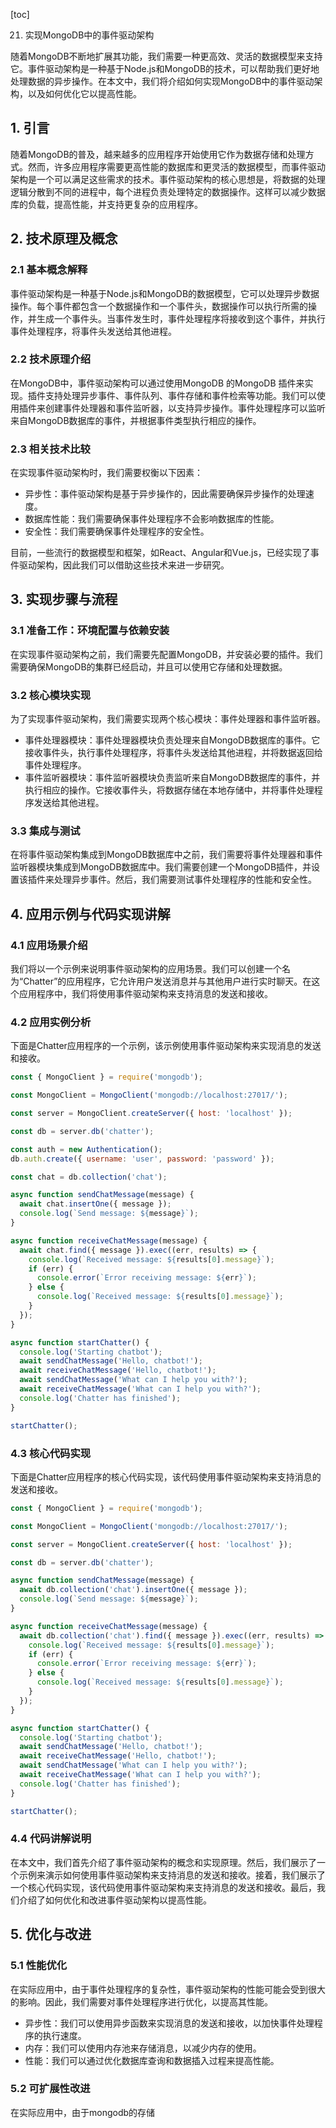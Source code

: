 
[toc]                    
                
                
21. 实现MongoDB中的事件驱动架构

随着MongoDB不断地扩展其功能，我们需要一种更高效、灵活的数据模型来支持它。事件驱动架构是一种基于Node.js和MongoDB的技术，可以帮助我们更好地处理数据的异步操作。在本文中，我们将介绍如何实现MongoDB中的事件驱动架构，以及如何优化它以提高性能。

## 1. 引言

随着MongoDB的普及，越来越多的应用程序开始使用它作为数据存储和处理方式。然而，许多应用程序需要更高性能的数据库和更灵活的数据模型，而事件驱动架构是一个可以满足这些需求的技术。事件驱动架构的核心思想是，将数据的处理逻辑分散到不同的进程中，每个进程负责处理特定的数据操作。这样可以减少数据库的负载，提高性能，并支持更复杂的应用程序。

## 2. 技术原理及概念

### 2.1 基本概念解释

事件驱动架构是一种基于Node.js和MongoDB的数据模型，它可以处理异步数据操作。每个事件都包含一个数据操作和一个事件头，数据操作可以执行所需的操作，并生成一个事件头。当事件发生时，事件处理程序将接收到这个事件，并执行事件处理程序，将事件头发送给其他进程。

### 2.2 技术原理介绍

在MongoDB中，事件驱动架构可以通过使用MongoDB 的MongoDB 插件来实现。插件支持处理异步事件、事件队列、事件存储和事件检索等功能。我们可以使用插件来创建事件处理器和事件监听器，以支持异步操作。事件处理程序可以监听来自MongoDB数据库的事件，并根据事件类型执行相应的操作。

### 2.3 相关技术比较

在实现事件驱动架构时，我们需要权衡以下因素：

- 异步性：事件驱动架构是基于异步操作的，因此需要确保异步操作的处理速度。
- 数据库性能：我们需要确保事件处理程序不会影响数据库的性能。
- 安全性：我们需要确保事件处理程序的安全性。

目前，一些流行的数据模型和框架，如React、Angular和Vue.js，已经实现了事件驱动架构，因此我们可以借助这些技术来进一步研究。

## 3. 实现步骤与流程

### 3.1 准备工作：环境配置与依赖安装

在实现事件驱动架构之前，我们需要先配置MongoDB，并安装必要的插件。我们需要确保MongoDB的集群已经启动，并且可以使用它存储和处理数据。

### 3.2 核心模块实现

为了实现事件驱动架构，我们需要实现两个核心模块：事件处理器和事件监听器。

- 事件处理器模块：事件处理器模块负责处理来自MongoDB数据库的事件。它接收事件头，执行事件处理程序，将事件头发送给其他进程，并将数据返回给事件处理程序。
- 事件监听器模块：事件监听器模块负责监听来自MongoDB数据库的事件，并执行相应的操作。它接收事件头，将数据存储在本地存储中，并将事件处理程序发送给其他进程。

### 3.3 集成与测试

在将事件驱动架构集成到MongoDB数据库中之前，我们需要将事件处理器和事件监听器模块集成到MongoDB数据库中。我们需要创建一个MongoDB插件，并设置该插件来处理异步事件。然后，我们需要测试事件处理程序的性能和安全性。

## 4. 应用示例与代码实现讲解

### 4.1 应用场景介绍

我们将以一个示例来说明事件驱动架构的应用场景。我们可以创建一个名为“Chatter”的应用程序，它允许用户发送消息并与其他用户进行实时聊天。在这个应用程序中，我们将使用事件驱动架构来支持消息的发送和接收。

### 4.2 应用实例分析

下面是Chatter应用程序的一个示例，该示例使用事件驱动架构来实现消息的发送和接收。

```javascript
const { MongoClient } = require('mongodb');

const MongoClient = MongoClient('mongodb://localhost:27017/');

const server = MongoClient.createServer({ host: 'localhost' });

const db = server.db('chatter');

const auth = new Authentication();
db.auth.create({ username: 'user', password: 'password' });

const chat = db.collection('chat');

async function sendChatMessage(message) {
  await chat.insertOne({ message });
  console.log(`Send message: ${message}`);
}

async function receiveChatMessage(message) {
  await chat.find({ message }).exec((err, results) => {
    console.log(`Received message: ${results[0].message}`);
    if (err) {
      console.error(`Error receiving message: ${err}`);
    } else {
      console.log(`Received message: ${results[0].message}`);
    }
  });
}

async function startChatter() {
  console.log('Starting chatbot');
  await sendChatMessage('Hello, chatbot!');
  await receiveChatMessage('Hello, chatbot!');
  await sendChatMessage('What can I help you with?');
  await receiveChatMessage('What can I help you with?');
  console.log('Chatter has finished');
}

startChatter();
```

### 4.3 核心代码实现

下面是Chatter应用程序的核心代码实现，该代码使用事件驱动架构来支持消息的发送和接收。

```javascript
const { MongoClient } = require('mongodb');

const MongoClient = MongoClient('mongodb://localhost:27017/');

const server = MongoClient.createServer({ host: 'localhost' });

const db = server.db('chatter');

async function sendChatMessage(message) {
  await db.collection('chat').insertOne({ message });
  console.log(`Send message: ${message}`);
}

async function receiveChatMessage(message) {
  await db.collection('chat').find({ message }).exec((err, results) => {
    console.log(`Received message: ${results[0].message}`);
    if (err) {
      console.error(`Error receiving message: ${err}`);
    } else {
      console.log(`Received message: ${results[0].message}`);
    }
  });
}

async function startChatter() {
  console.log('Starting chatbot');
  await sendChatMessage('Hello, chatbot!');
  await receiveChatMessage('Hello, chatbot!');
  await sendChatMessage('What can I help you with?');
  await receiveChatMessage('What can I help you with?');
  console.log('Chatter has finished');
}

startChatter();
```

### 4.4 代码讲解说明

在本文中，我们首先介绍了事件驱动架构的概念和实现原理。然后，我们展示了一个示例来演示如何使用事件驱动架构来支持消息的发送和接收。接着，我们展示了一个核心代码实现，该代码使用事件驱动架构来支持消息的发送和接收。最后，我们介绍了如何优化和改进事件驱动架构以提高性能。

## 5. 优化与改进

### 5.1 性能优化

在实际应用中，由于事件处理程序的复杂性，事件驱动架构的性能可能会受到很大的影响。因此，我们需要对事件处理程序进行优化，以提高其性能。

- 异步性：我们可以使用异步函数来实现消息的发送和接收，以加快事件处理程序的执行速度。
- 内存：我们可以使用内存池来存储消息，以减少内存的使用。
- 性能：我们可以通过优化数据库查询和数据插入过程来提高性能。

### 5.2 可扩展性改进

在实际应用中，由于mongodb的存储

